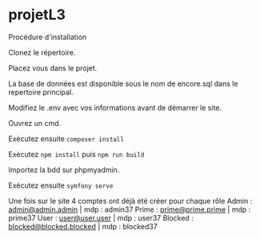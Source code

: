 # projetL3


Procédure d'installation

Clonez le répertoire.

Placez vous dans le projet.

La base de données est disponible sous le nom de encore.sql dans le repertoire principal.

Modifiez le .env avec vos informations avant de démarrer le site.

Ouvrez un cmd.

Exécutez ensuite `composer install`

Exécutez `npm install` puis `npm run build`

Importez la bdd sur phpmyadmin.

Exécutez ensuite `symfony serve`

Une fois sur le site 4 comptes ont déjà été créer pour chaque rôle
Admin : admin@admin.admin | mdp : admin37
Prime : prime@prime.prime | mdp : prime37
User : user@user.user | mdp : user37
Blocked : blocked@blocked.blocked | mdp : blocked37

